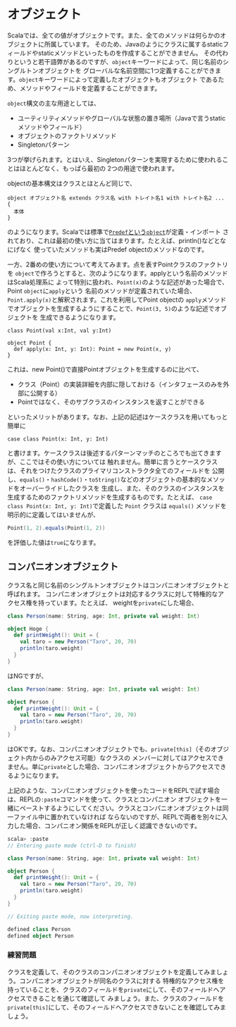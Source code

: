 # オブジェクト

Scalaでは、全ての値がオブジェクトです。また、全てのメソッドは何らかのオブジェクトに所属しています。
そのため、Javaのようにクラスに属するstaticフィールドやstaticメソッドといったものを作成することができません。
その代わりというと若干語弊があるのですが、`object`キーワードによって、同じ名前のシングルトンオブジェクトを
グローバルな名前空間に1つ定義することができます。`object`キーワードによって定義したオブジェクトもオブジェクト
であるため、メソッドやフィールドを定義することができます。

`object`構文の主な用途としては、

* ユーティリティメソッドやグローバルな状態の置き場所（Javaで言うstaticメソッドやフィールド）
* オブジェクトのファクトリメソッド
* Singletonパターン

3つが挙げられます。とはいえ、Singletonパターンを実現するために使われることはほとんどなく、もっぱら最初の
2つの用途で使われます。

objectの基本構文はクラスとほとんど同じで、

```
object オブジェクト名 extends クラス名 with トレイト名1 with トレイト名2 ... {
  本体
}
```

のようになります。Scalaでは標準で[`Predef`という`object`](https://github.com/scala/scala/blob/v2.12.2/src/library/scala/Predef.scala)が定義・インポート
されており、これは最初の使い方に当てはまります。たとえば、println()などとなにげなく
使っていたメソッドも実はPredef objectのメソッドなのです。

一方、2番めの使い方について考えてみます。点を表すPointクラスのファクトリを
`object`で作ろうとすると、次のようになります。applyという名前のメソッドはScala処理系に
よって特別に扱われ、`Point(x)`のような記述があった場合で、Point `object`に`apply`という
名前のメソッドが定義されていた場合、`Point.apply(x)`と解釈されます。これを利用してPoint objectの
`apply`メソッドでオブジェクトを生成するようにすることで、`Point(3, 5)`のような記述でオブジェクトを
生成できるようになります。

```tut
class Point(val x:Int, val y:Int)

object Point {
  def apply(x: Int, y: Int): Point = new Point(x, y)
}
```

これは、new Point()で直接Pointオブジェクトを生成するのに比べて、

* クラス（Point）の実装詳細を内部に隠しておける（インタフェースのみを外部に公開する）
* Pointではなく、そのサブクラスのインスタンスを返すことができる

といったメリットがあります。なお、上記の記述はケースクラスを用いてもっと簡単に

```tut
case class Point(x: Int, y: Int)
```

と書けます。ケースクラスは後述するパターンマッチのところでも出てきますが、ここではその使い方については
触れません。簡単に言うとケースクラスは、それをつけたクラスのプライマリコンストラクタ全てのフィールドを
公開し、`equals()`・`hashCode()`・`toString()`などのオブジェクトの基本的なメソッドをオーバーライドしたクラスを
生成し、また、そのクラスのインスタンスを生成するためのファクトリメソッドを生成するものです。たとえば、
`case class Point(x: Int, y: Int)`で定義した `Point` クラスは `equals()` メソッドを明示的に定義してはいませんが、

```scala
Point(1, 2).equals(Point(1, 2))
```
を評価した値は`true`になります。

## コンパニオンオブジェクト

クラス名と同じ名前のシングルトンオブジェクトはコンパニオンオブジェクトと呼ばれます。
コンパニオンオブジェクトは対応するクラスに対して特権的なアクセス権を持っています。たとえば、
weightを`private`にした場合、

```scala
class Person(name: String, age: Int, private val weight: Int)

object Hoge {
  def printWeight(): Unit = {
    val taro = new Person("Taro", 20, 70)
    println(taro.weight)
  }
}
```

はNGですが、


```scala
class Person(name: String, age: Int, private val weight: Int)

object Person {
  def printWeight(): Unit = {
    val taro = new Person("Taro", 20, 70)
    println(taro.weight)
  }
}
```

はOKです。なお、コンパニオンオブジェクトでも、`private[this]`（そのオブジェクト内からのみアクセス可能）なクラスの
メンバーに対してはアクセスできません。単に`private`とした場合、コンパニオンオブジェクトからアクセスできるようになります。

上記のような、コンパニオンオブジェクトを使ったコードをREPLで試す場合は、REPLの`:paste`コマンドを使って、クラスとコンパニオン
オブジェクトを一緒にペーストするようにしてください。クラスとコンパニオンオブジェクトは同一ファイル中に置かれていなければ
ならないのですが、REPLで両者を別々に入力した場合、コンパニオン関係をREPLが正しく認識できないのです。

```scala
scala> :paste
// Entering paste mode (ctrl-D to finish)

class Person(name: String, age: Int, private val weight: Int)

object Person {
  def printWeight(): Unit = {
    val taro = new Person("Taro", 20, 70)
    println(taro.weight)
  }
}

// Exiting paste mode, now interpreting.

defined class Person
defined object Person
```

### 練習問題

クラスを定義して、そのクラスのコンパニオンオブジェクトを定義してみましょう。コンパニオンオブジェクトが同名のクラスに対する
特権的なアクセス権を持っていることを、クラスのフィールドを`private`にして、そのフィールドへアクセスできることを通じて確認して
みましょう。また、クラスのフィールドを`private[this]`にして、そのフィールドへアクセスできないことを確認してみましょう。
